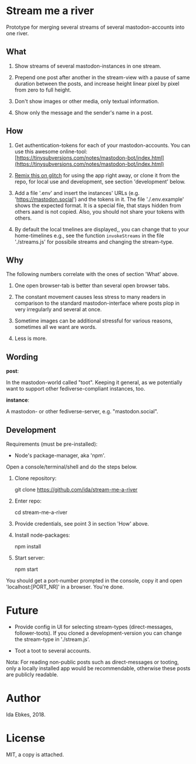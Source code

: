 Stream me a river
=================

Prototype for merging several streams of several
mastodon-accounts into one river.


What
----


1. Show streams of several mastodon-instances in one stream.

2. Prepend one post after another in the stream-view
   with a pause of same duration between the posts,
   and increase height linear pixel by pixel from
   zero to full height.

3. Don't show images or other media, only textual information.

4. Show only the message and the sender's name in a post.



How
---


1. Get authentication-tokens for each of your mastodon-accounts.
You can use this awesome online-tool:
[https://tinysubversions.com/notes/mastodon-bot/index.html](https://tinysubversions.com/notes/mastodon-bot/index.html)



2. [Remix this on glitch](https://glitch.com/edit/#!/laser-volleyball)
for using the app right away, or clone it from the repo, for local use
and development, see section 'development' below.


3. Add a file '.env' and insert the instances' URLs
(e.g. 'https://mastodon.social') and the tokens in it.
The file './.env.example' shows the expected format.
It is a special file, that stays hidden from others aand is not
copied. Also, you should not share your tokens with others.


4. By default the local tmelines are displayed,, you can change that to your
home-timelines e.g., see the function `invokeStreams` in the file './streams.js' for possibile streams and changing the stream-type.




Why
---

The following  numbers correlate with the ones of section 'What' above.

1. One open browser-tab is better than several open browser tabs.


2. The constant movement causes less stress to many readers in
comparison to the standard mastodon-interface where posts plop
in very irregularly and several at once.

3. Sometime images can be additional stressful for various reasons,
sometimes all we want are words.


4. Less is more.




Wording
-------


__post__:

In the mastodon-world called "toot". Keeping it
general, as we potentially want to support other
fediverse-compliant instances, too.


__instance__:

A mastodon- or other fediverse-server,
e.g. "mastodon.social".



Development
-----------


Requirements (must be pre-installed):

- Node's package-manager, aka 'npm'.


Open a console/terminal/shell and do the steps below.


1. Clone repository:

    git clone https://github.com/ida/stream-me-a-river


2. Enter repo:

    cd stream-me-a-river


3. Provide credentials, see point 3 in section 'How' above.


4. Install node-packages:

    npm install


5. Start server:

    npm start


You should get a port-number prompted in the console, copy it
and open 'localhost:[PORT_NR]' in a browser. You're done.



Future
======

- Provide config in UI for selecting stream-types (direct-messages, follower-toots). If you cloned a development-version you can change the stream-type in
'./stream.js'.

- Toot a toot to several accounts.

Nota: For reading non-public posts such as direct-messages or tooting,
only a locally installed app would be recommendable, otherwise these
posts are publicly readable.



Author
======

Ida Ebkes, 2018.



License
=======

MIT, a copy is attached.